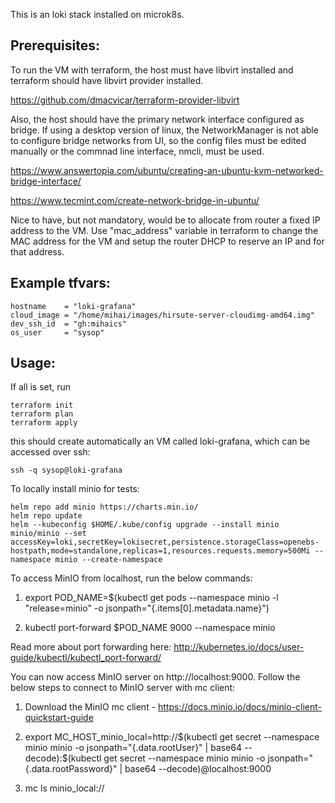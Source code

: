 

This is an loki stack installed on microk8s.

## Prerequisites:

To run the VM with terraform, the host must have libvirt installed and terraform should have libvirt provider installed.

https://github.com/dmacvicar/terraform-provider-libvirt

Also, the host should have the primary network interface configured as bridge. If using a desktop version of linux, the NetworkManager is not able to configure bridge networks from UI, so the config files must be edited manually or the commnad line interface, nmcli, must be used.

https://www.answertopia.com/ubuntu/creating-an-ubuntu-kvm-networked-bridge-interface/

https://www.tecmint.com/create-network-bridge-in-ubuntu/

Nice to have, but not mandatory, would be to allocate from router a fixed IP address to the VM. Use "mac_address" variable in terraform to change the MAC address for the VM and setup the router DHCP to reserve an IP and for that address. 



## Example tfvars:

```
hostname    = "loki-grafana"
cloud_image = "/home/mihai/images/hirsute-server-cloudimg-amd64.img"
dev_ssh_id  = "gh:mihaics"
os_user     = "sysop"
```

## Usage: 
If all is set, run

```
terraform init
terraform plan
terraform apply
```
this should create automatically an VM called loki-grafana, which can be accessed over ssh:

```
ssh -q sysop@loki-grafana
```


To locally install minio for tests:

```
helm repo add minio https://charts.min.io/
helm repo update
helm --kubeconfig $HOME/.kube/config upgrade --install minio minio/minio --set accessKey=loki,secretKey=lokisecret,persistence.storageClass=openebs-hostpath,mode=standalone,replicas=1,resources.requests.memory=500Mi --namespace minio --create-namespace

```

To access MinIO from localhost, run the below commands:

  1. export POD_NAME=$(kubectl get pods --namespace minio -l "release=minio" -o jsonpath="{.items[0].metadata.name}")

  2. kubectl port-forward $POD_NAME 9000 --namespace minio

Read more about port forwarding here: http://kubernetes.io/docs/user-guide/kubectl/kubectl_port-forward/

You can now access MinIO server on http://localhost:9000. Follow the below steps to connect to MinIO server with mc client:

  1. Download the MinIO mc client - https://docs.minio.io/docs/minio-client-quickstart-guide

  2. export MC_HOST_minio_local=http://$(kubectl get secret --namespace minio minio -o jsonpath="{.data.rootUser}" | base64 --decode):$(kubectl get secret --namespace minio minio -o jsonpath="{.data.rootPassword}" | base64 --decode)@localhost:9000

  3. mc ls minio_local://


